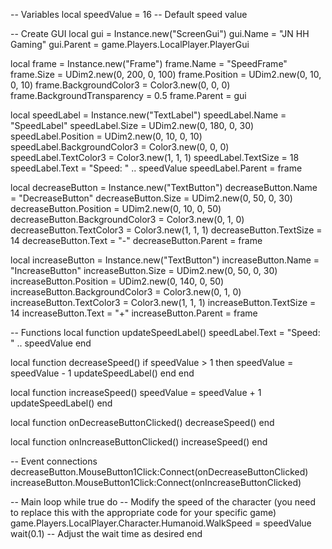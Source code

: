 -- Variables
local speedValue = 16 -- Default speed value
 
-- Create GUI
local gui = Instance.new("ScreenGui")
gui.Name = "JN HH Gaming"
gui.Parent = game.Players.LocalPlayer.PlayerGui
 
local frame = Instance.new("Frame")
frame.Name = "SpeedFrame"
frame.Size = UDim2.new(0, 200, 0, 100)
frame.Position = UDim2.new(0, 10, 0, 10)
frame.BackgroundColor3 = Color3.new(0, 0, 0)
frame.BackgroundTransparency = 0.5
frame.Parent = gui
 
local speedLabel = Instance.new("TextLabel")
speedLabel.Name = "SpeedLabel"
speedLabel.Size = UDim2.new(0, 180, 0, 30)
speedLabel.Position = UDim2.new(0, 10, 0, 10)
speedLabel.BackgroundColor3 = Color3.new(0, 0, 0)
speedLabel.TextColor3 = Color3.new(1, 1, 1)
speedLabel.TextSize = 18
speedLabel.Text = "Speed: " .. speedValue
speedLabel.Parent = frame
 
local decreaseButton = Instance.new("TextButton")
decreaseButton.Name = "DecreaseButton"
decreaseButton.Size = UDim2.new(0, 50, 0, 30)
decreaseButton.Position = UDim2.new(0, 10, 0, 50)
decreaseButton.BackgroundColor3 = Color3.new(0, 1, 0)
decreaseButton.TextColor3 = Color3.new(1, 1, 1)
decreaseButton.TextSize = 14
decreaseButton.Text = "-"
decreaseButton.Parent = frame
 
local increaseButton = Instance.new("TextButton")
increaseButton.Name = "IncreaseButton"
increaseButton.Size = UDim2.new(0, 50, 0, 30)
increaseButton.Position = UDim2.new(0, 140, 0, 50)
increaseButton.BackgroundColor3 = Color3.new(0, 1, 0)
increaseButton.TextColor3 = Color3.new(1, 1, 1)
increaseButton.TextSize = 14
increaseButton.Text = "+"
increaseButton.Parent = frame
 
-- Functions
local function updateSpeedLabel()
    speedLabel.Text = "Speed: " .. speedValue
end
 
local function decreaseSpeed()
    if speedValue > 1 then
        speedValue = speedValue - 1
        updateSpeedLabel()
    end
end
 
local function increaseSpeed()
    speedValue = speedValue + 1
    updateSpeedLabel()
end
 
local function onDecreaseButtonClicked()
    decreaseSpeed()
end
 
local function onIncreaseButtonClicked()
    increaseSpeed()
end
 
-- Event connections
decreaseButton.MouseButton1Click:Connect(onDecreaseButtonClicked)
increaseButton.MouseButton1Click:Connect(onIncreaseButtonClicked)
 
-- Main loop
while true do
    -- Modify the speed of the character (you need to replace this with the appropriate code for your specific game)
    game.Players.LocalPlayer.Character.Humanoid.WalkSpeed = speedValue
    wait(0.1) -- Adjust the wait time as desired
end
